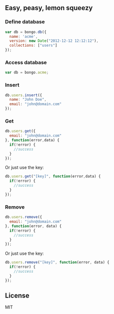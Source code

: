 ## Easy, peasy, lemon squeezy

### Define database

```javascript
var db = bongo.db({
  name: 'acme',
  version: new Date("2012-12-12 12:12:12"),
  collections: ["users"]
});
```

### Access database

```javascript
var db = bongo.acme;
```

### Insert

```javascript
db.users.insert({
  name: "John Doe",
  email: "john@domain.com"
});
```

### Get

```javascript
db.users.get({
  email: "john@domain.com"
}, function(error,data) {
  if(!error) {
    //success
  }
});
```

Or just use the key:


```javascript
db.users.get("[key]", function(error,data) {
  if(!error) {
    //success
  }
});
```

### Remove

```javascript
db.users.remove({
  email: "john@domain.com"
}, function(error, data) {
  if(!error) {
    //success
  }
});
```

Or just use the key:


```javascript
db.users.remove("[key]", function(error, data) {
  if(!error) {
    //success
  }
});
```

## License

MIT